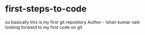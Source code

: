 # first-steps-to-code
so basically this is my first git repository
Author - Ishan kumar naik
<br>
looking forward to my first code on git
